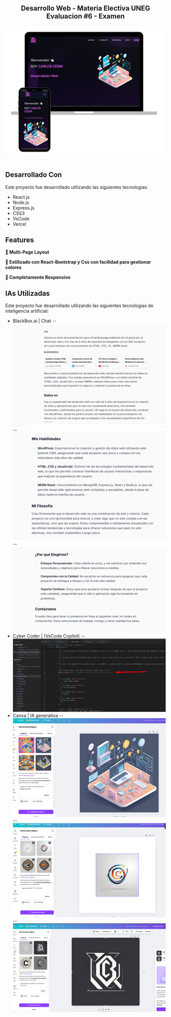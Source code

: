 <h2 align="center">
  Desarrollo Web - Materia Electiva UNEG
  <br/>
  Evaluacion #6 - Examen
</h2>
<div align="center">
  <img alt="Demo" src="./Images/readme-img1.png" />
</div>

<br/>

## Desarrollado Con

Este proyecto fue desarrollado utilizando las siguientes tecnologias:

- React.js
- Node.js
- Express.js
- CSS3
- VsCode
- Vercel

## Features

**📖 Multi-Page Layout**

**🎨 Estilizado con React-Bootstrap y Css con facilidad para gestionar colores**

**📱 Completamente Responsivo**

## IAs Utilizadas

Este proyecto fue desarrollado utilizando las siguientes tecnologias de inteligencia artificial:

- <a src="https://www.blackbox.ai/">BlackBox.ai</a> | Chat
-- <img alt="Demo" src="./Images/evidencias/Generacion de textos-1.png" />
-- <img alt="Demo" src="./Images/evidencias/Generacion de textos-2.png" />
-- <img alt="Demo" src="./Images/evidencias/Generacion de textos-3.png" />
- <a src="https://marketplace.visualstudio.com/items?itemName=Blackboxapp.blackbox">Cyber Coder</a> | (VsCode Copilot)
-- <img alt="Demo" src="./Images/evidencias/BlackBoxAI Copilot para traducciones.png" />
- <a src="https://www.canva.com/ai-image-generator/">Canva</a> | IA generativa
-- <img alt="Demo" src="./Images/evidencias/Generacion de Imagenes.png" />
-- <img alt="Demo" src="./Images/evidencias/Generacion de Logo.png" />
-- <img alt="Demo" src="./Images/evidencias/Generacion de Logo Opcion Definitiva.png" />

